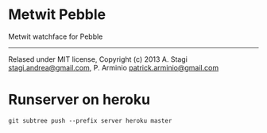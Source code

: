 Metwit Pebble
=============
Metwit watchface for Pebble

-------
Relased under MIT license, Copyright (c) 2013 A. Stagi stagi.andrea@gmail.com, P. Arminio patrick.arminio@gmail.com

Runserver on heroku
===================

    git subtree push --prefix server heroku master
